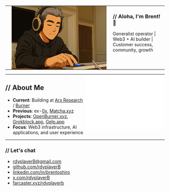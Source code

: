 <table style="border: 0; border-collapse: collapse; width: 100%; border-spacing: 0;">
<tr style="border: 0;">
<td style="border: 0; padding: 0; width: 50%; vertical-align: top;">

<img src="rdyplayerB.png" width="300" alt="rdyplayerB" align="left" hspace="20">
<clear all>

### // Aloha, I'm Brent! 🤙
Generalist operator | Web3 + AI builder | Customer success, community, growth

</td>
</tr>
</table>

<div style="clear: both;"></div>

<table style="border: 0; border-collapse: collapse; width: 100%; border-spacing: 0;">
<tr style="border: 0;">
<td style="border: 0; padding: 0; width: 50%; vertical-align: top;">

## // About Me

- **Current**: Building at [Arx Research](https://arxresearch.com) / [Burner](https://burner.pro)
- **Previous**: ex-[0x](https://0x.org), [Matcha.xyz](https://matcha.xyz)
- **Projects**: [OpenBurner.xyz](https://openburner.xyz), [Grokblock.app](https://grokblock.app), [Gelp.app](https://gelp.app)
- **Focus**: Web3 infrastructure, AI applications, and user experience

</td>
<td style="border: 0; padding: 0; width: 50%; vertical-align: top;">

<img src="https://raw.githubusercontent.com/rdyplayerB/rdyplayerB/main/metrics.plugin.isocalendar.svg" alt="Isometric Commit Calendar" width="100%">

</td>
</tr>
</table>

### // Let's chat
- [rdyplayerB@gmail.com](mailto:rdyplayerB@gmail.com)
- [github.com/rdyplayerB](https://github.com/rdyplayerB)
- [linkedin.com/in/brentoshiro](https://linkedin.com/in/brentoshiro)
- [x.com/rdyplayerB](https://x.com/rdyplayerB)
- [farcaster.xyz/rdyplayerb](https://farcaster.xyz/rdyplayerb)
